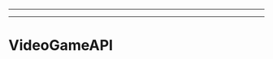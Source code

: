 ---------------------------------------------------------------------------------------
--------------------------------------------------------------------------------------------------
# VideoGameAPI
